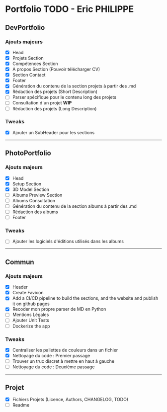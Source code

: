 # Portfolio TODO - Eric PHILIPPE

## DevPortfolio

### Ajouts majeurs

- [x] Head
- [x] Projets Section
- [x] Compétences Section
- [x] A propos Section (Pouvoir télécharger CV)
- [x] Section Contact
- [x] Footer
- [x] Génération du contenu de la section projets à partir des .md
- [x] Rédaction des projets (Short Description)
- [ ] Parser spécifique pour le contenu long des projets
- [ ] Consultation d'un projet **WIP**
- [ ] Rédaction des projets (Long Description)

### Tweaks

- [x] Ajouter un SubHeader pour les sections

---

## PhotoPortfolio

### Ajouts majeurs

- [x] Head
- [x] Setup Section
- [x] 3D Model Section
- [ ] Albums Preview Section
- [ ] Albums Consultation
- [ ] Génération du contenu de la section albums à partir des .md
- [ ] Rédaction des albums
- [ ] Footer

### Tweaks

- [ ] Ajouter les logiciels d'éditions utilisés dans les albums

---

## Commun

### Ajouts majeurs

- [x] Header
- [x] Create Favicon
- [x] Add a CI/CD pipeline to build the sections, and the website and publish it on github pages
- [x] Recoder mon propre parser de MD en Python
- [ ] Mentions Légales
- [ ] Ajouter Unit Tests
- [ ] Dockerize the app

### Tweaks

- [x] Centraliser les pallettes de couleurs dans un fichier
- [x] Nettoyage du code : Premier passage
- [ ] Trouver un truc discret à mettre en haut à gauche
- [ ] Nettoyage du code : Deuxième passage

---

## Projet

- [x] Fichiers Projets (Licence, Authors, CHANGELOG, TODO)
- [ ] Readme
